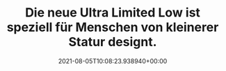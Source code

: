---
date: '2021-08-05T10:08:23.938940+00:00'
found_at: '2014-12-21'
found_url: http://www.harley-davidson.com/content/h-d/de_DE/home.html
title: Die neue Ultra Limited Low ist speziell für Menschen von kleinerer Statur designt.
---